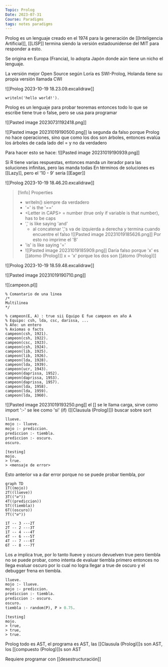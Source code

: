```yaml
---
Topic: Prolog
Date: 2023-07-31
Course: Paradigms
tags: notes paradigms
---
```

Prolog es un lenguaje creado en el 1974 para la generación de [[Inteligencia Artificial]], [[LISP]] termina siendo la versión estadounidense del MIT para responder a esto.

Se origina en Europa (Francia), lo adopta Japón donde aún tiene un nicho el lenguaje.

La versión mejor Open Source según Loría es SWI-Prolog, Holanda tiene su propia versión llamada CWI

![[Prolog 2023-10-19 18.23.09.excalidraw]]

```swi-prolog
writeln('hello world!').
```
Prolog es un lenguaje para probar teoremas entonces todo lo que se escribe tiene true o false, pero se usa para programar

![[Pasted image 20230731192418.png]]

![[Pasted image 20231019190500.png]]
la segunda da falso porque Prolog no hace operaciones, sino que como los dos son árboles, entonces evalúa los árboles de cada lado del = y no da verdadero

Para hacer esto se hace:
![[Pasted image 20231019190939.png]]

Si R tiene varias respuestas, entonces manda un iterador para las soluciones infinitas, pero las manda todas
En términos de soluciones es [[Lazy]], pero el '10 - 9' sería [[Eager]]

![[Prolog 2023-10-19 18.46.20.excalidraw]]

> [!info] Properties
> - writeln() siempre da verdadero
> - '=' is the '\=\='
> - \<Letter in CAPS\> = number (true only if variable is that number), has to be caps
> - ',' is like saying 'and'
> 	- al concatenar ','s  va de izquierda a derecha y termina cuando encuentre el falso
> 	![[Pasted image 20231019185626.png]]
> 	Por esto no imprime el 'B'
> - 'is' is like saying '='
> - ![[Pasted image 20231019185909.png]]
>	Daría falso porque 'x' es [[átomo (Prolog)]]
>	x = 'x' porque los dos son [[átomo (Prolog)]]

![[Prolog 2023-10-19 18.59.48.excalidraw]]

![[Pasted image 20231019190710.png]]

![[campeon.pl]]
```swi-prolog
% Comantario de una linea
/*
Multilinea
*/

% campeon(E, A) : true sii Equipo E fue campeon en año A
% Equipo: csh, lda, csc, darissa, ...
% Año: un entero
% Axiomas o facts
campeon(csh, 1921).
campeon(csh, 1922).
campeon(csc, 1923).
campeon(csh, 1924).
campeon(lib, 1925).
campeon(lib, 1926).
campeon(lda, 1928).
campeon(lda, 1939).
campeon(ucr, 1943).
campeon(daprissa, 1952).
campeon(daprissa, 1953).
campeon(daprissa, 1957).
campeon(lda, 1958).
campeon(lda, 1959).
campeon(lda, 1960).
```

![[Pasted image 20231019193250.png]]
el \[\] se le llama carga, sirve como import
':-' se lee como 'si' (if) ([[Clausula (Prolog)]])
buscar sobre sort


```testing.pl
llueve.
mojo :- llueve.
mojo :- prediccion.
prediccion :- tiembla.
prediccion :- oscuro.
oscuro.
```
```swi-prolog
[testing]
mojo.
> true.
> <mensaje de error>
```

Esto anterior va a dar error porque no se puede probar tiembla, por
```mermaid
graph TD
1T((mojo))
2T((llueve))
3T(("∅"))
4T((prediccion))
5T((tiembla))
6T((oscuro))
7T(("∅"))

1T -- 3 ---2T
2T -- 2 ---3T
1T -- 4 ---4T
4T -- 6 ---5T
4T -- 7 ---6T
6T -- 8 ---7T
```
Los $\varnothing$ implica true, por lo tanto llueve y oscuro devuelven true pero tiembla no se puede probar, como intenta de evaluar tiembla primero entonces no llega evaluar oscuro por lo cual no logra llegar a true de oscuro y el debugger frena en tiembla.
```testing.pl
llueve.
mojo :- llueve.
mojo :- prediccion.
prediccion :- tiembla.
prediccion :- oscuro.
oscuro.
tiembla :- random(P), P > 0.75.
```
```swi-prolog
[testing]
mojo.
> true,
> true,
> true.
```


Prolog todo es AST, el programa es AST, las [[Clausula (Prolog)]]s son AST, los [[compuesto (Prolog)]]s son AST

Requiere programar con [[desestructuración]]